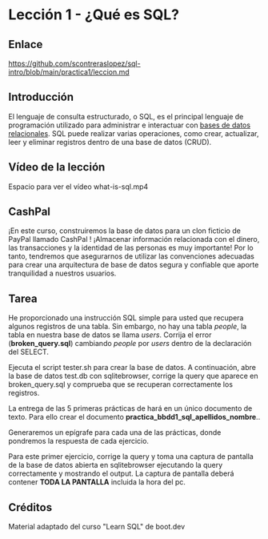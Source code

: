 # Lección 1 -  ¿Qué es SQL?

## Enlace

<https://github.com/scontreraslopez/sql-intro/blob/main/practica1/leccion.md>

## Introducción

El lenguaje de consulta estructurado, o SQL, es el principal lenguaje de programación utilizado para administrar e interactuar con [bases de datos relacionales](https://cloud.google.com/learn/what-is-a-relational-database). SQL puede realizar varias operaciones, como crear, actualizar, leer y eliminar registros dentro de una base de datos (CRUD).

## Vídeo de la lección

Espacio para ver el vídeo what-is-sql.mp4

## CashPal

¡En este curso, construiremos la base de datos para un clon ficticio de PayPal llamado CashPal ! ¡Almacenar información relacionada con el dinero, las transacciones y la identidad de las personas es muy importante! Por lo tanto, tendremos que asegurarnos de utilizar las convenciones adecuadas para crear una arquitectura de base de datos segura y confiable que aporte tranquilidad a nuestros usuarios.

## Tarea

He proporcionado una instrucción SQL simple para usted que recupera algunos registros de una tabla. Sin embargo, no hay una tabla *people*, la tabla en nuestra base de datos se llama *users*. Corrija el error (**broken_query.sql**) cambiando *people* por *users* dentro de la declaración del SELECT.

Ejecuta el script tester.sh para crear la base de datos. A continuación, abre la base de datos test.db con sqlitebrowser, corrige la query que aparece en broken_query.sql y comprueba que se recuperan correctamente los registros.

La entrega de las 5 primeras prácticas de hará en un único documento de texto. Para ello crear el documento **practica_bbdd1_sql_apellidos_nombre**..

Generaremos un epígrafe para cada una de las prácticas, donde pondremos la respuesta de cada ejercicio.

Para este primer ejercicio, corrige la query y toma una captura de pantalla de la base de datos abierta en sqlitebrowser ejecutando la query correctamente y mostrando el output. La captura de pantalla deberá contener **TODA LA PANTALLA** incluida la hora del pc.

## Créditos

Material adaptado del curso "Learn SQL" de boot.dev
